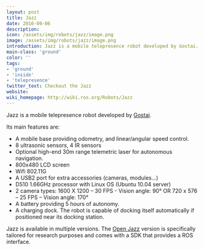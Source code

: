 ```yaml
---
layout: post
title: Jazz
date: 2016-09-06
description:
icon: /assets/img/robots/jazz/image.png
image: /assets/img/robots/jazz/image.png
introduction: Jazz is a mobile telepresence robot developed by Gostai.
main-class: 'ground'
color: ''
tags:
- 'ground'
- 'inside'
- 'telepresence'
twitter_text: Checkout the Jazz
website: 
wiki_homepage: http://wiki.ros.org/Robots/Jazz
---
```


Jazz is a mobile telepresence robot developed by [Gostai](http://www.gostai.com).

Its main features are:

 * A mobile base providing odometry, and linear/angular speed control.
 * 8 ultrasonic sensors, 4 IR sensors
 * Optional high-end 30m range telemetric laser for autonomous navigation.
 * 800x480 LCD screen
 * Wifi 802.11G
 * A USB2 port  for extra accessories (cameras, modules…)
 * D510 1.66GHz processor with Linux OS (Ubuntu 10.04 server)
 * 2 camera types: 1600 X 1200 – 30 FPS - Vision angle: 90° OR 720 x 576 – 25 FPS – Vision angle: 170°
 * A battery providing 5 hours of autonomy.
 * A charging dock. The robot is capable of docking itself automatically if positioned near its docking station.

Jazz is available in multiple versions. The [Open Jazz](http://www.gostai.com/products/jazz/openjazz/) version is specifically tailored for research purposes and comes with a SDK that provides a ROS interface.
